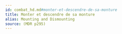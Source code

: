 ```yaml
---
id: combat_hd.md#monter-et-descendre-de-sa-monture
title: Monter et descendre de sa monture
alias: Mounting and Dismounting
source: (MDR p295)
---
```


